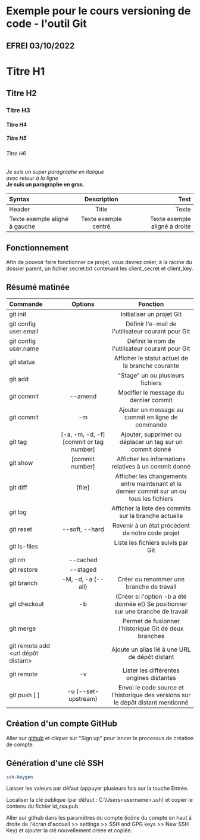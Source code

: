 # Exemple pour le cours versioning de code - l'outil Git
## EFREI 03/10/2022

# Titre H1
## Titre H2
### Titre H3
#### Titre H4
##### Titre H5
###### Titre H6

_Je suis un super paragraphe en italique_\
_avec retour à la ligne_\
**Je suis un paragraphe en gras.**

| Syntax    | Description | Test  |
| :-------- | :---------: | ----: |
| Header    | Title       | Texte |
| Texte exemple aligné à gauche | Texte exemple centré | Texte exemple aligné à droite |

## Fonctionnement

Afin de pouvoir faire fonctionner ce projet, vous devrez créer, à la racine du dossier parent, un fichier secret.txt contenant les client_secret et client_key.

## Résumé matinée

| Commande | Options | Fonction |
| :------ | :-----: | :------: |
| git init | | Initialiser un projet Git |
| git config user.email | | Définir l'e-mail de l'utilisateur courant pour Git |
| git config user.name | | Définir le nom de l'utilisateur courant pour Git |
| git status | | Afficher le statut actuel de la branche courante |
| git add | | "Stage" un ou plusieurs fichiers |
| git commit | --amend | Modifier le message du dernier commit |
| git commit | -m | Ajouter un message au commit en ligne de commande |
| git tag | [-a, -m, -d, -f] [commit or tag number] | Ajouter, supprimer ou déplacer un tag sur un commit donné |
| git show | [commit number] | Afficher les informations relatives à un commit donné |
| git diff | [file] | Afficher les changements entre maintenant et le dernier commit sur un ou tous les fichiers |
| git log | | Afficher la liste des commits sur la branche actuelle |
| git reset | --soft, --hard | Revenir à un état précédent de notre code projet |
| git ls-files | | Liste les fichiers suivis par Git |
| git rm | --cached | | Retirer un ou plusieurs fichiers de l'historique de suivi de Git |
| git restore | --staged | | Unstage un ou plusieurs fichiers |
| git branch | -M, -d, -a (--all) | Créer ou renommer une branche de travail |
| git checkout | -b | (Créer si l'option -b a été donnée et) Se positionner sur une branche de travail |
| git merge | | Permet de fusionner l'historique Git de deux branches |
| git remote add <alias> <url dépôt distant> | | Ajoute un alias lié à une URL de dépôt distant |
| git remote | -v | Lister les différentes origines distantes |
| git push [<alias> <branche>] | -u (--set-upstream) | Envoi le code source et l'historique des versions sur le dépôt distant mentionné

## Création d'un compte GitHub

Aller sur [github](https://github.com/) et cliquer sur "Sign up" pour lancer le processus de création de compte.

## Génération d'une clé SSH
```bash
ssh-keygen
```

Laisser les valeurs par défaut (appuyer plusieurs fois sur la touche Entrée.

Localiser la clé publique (par défaut : C:\Users\<username>\.ssh\) et copier le contenu du fichier id_rsa.pub.

Aller sur github dans les paramètres du compte (icône du compte en haut à droite de l'écran d'accueil >> settings >> SSH and GPG keys >> New SSH Key) et ajouter la clé nouvellement créée et copiée.